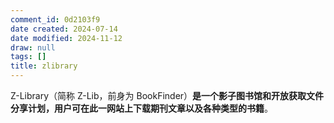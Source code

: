 ```yaml
---
comment_id: 0d2103f9
date created: 2024-07-14
date modified: 2024-11-12
draw: null
tags: []
title: zlibrary
---
```

Z-Library（简称 Z-Lib，前身为 BookFinder）**是一个影子图书馆和开放获取文件分享计划，用户可在此一网站上下载期刊文章以及各种类型的书籍**。
